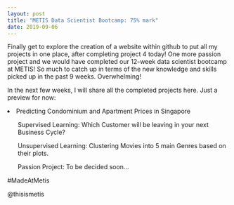 ```yaml
---
layout: post
title: "METIS Data Scientist Bootcamp: 75% mark"
date: 2019-09-06
---
```


<p>Finally get to explore the creation of a website within github to put all my projects in one place, after completing project 4 today! One more passion project and we would have completed our 12-week data scientist bootcamp at METIS! So much to catch up in terms of the new knowledge and skills picked up in the past 9 weeks. Overwhelming!</p>
<p>In the next few weeks, I will share all the completed projects here. Just a preview for now:</p>
<li>Predicting Condominium and Apartment Prices in Singapore</li>
<ul>Supervised Learning: Which Customer will be leaving in your next Business Cycle?</ul>
<ul>Unsupervised Learning: Clustering Movies into 5 main Genres based on their plots.</ul>
<ul>Passion Project: To be decided soon...</ul>
<p>#MadeAtMetis</p>
<p>@thisismetis</p>
